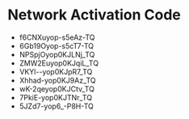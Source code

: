 # Network Activation Code
* f6CNXuyop-s5eAz-TQ
* 6Gb19Oyop-s5cT7-TQ
* NPSpjOyop0KJLNj_TQ
* ZMW2Euyop0KJqiL_TQ
* VKYl--yop0KJpR7_TQ
* Xhhad-yop0KJ9Az_TQ
* wK-2qeyop0KJCtv_TQ
* 7PkiE-yop0KJTNr_TQ
* 5JZd7-yop6_-P8H-TQ